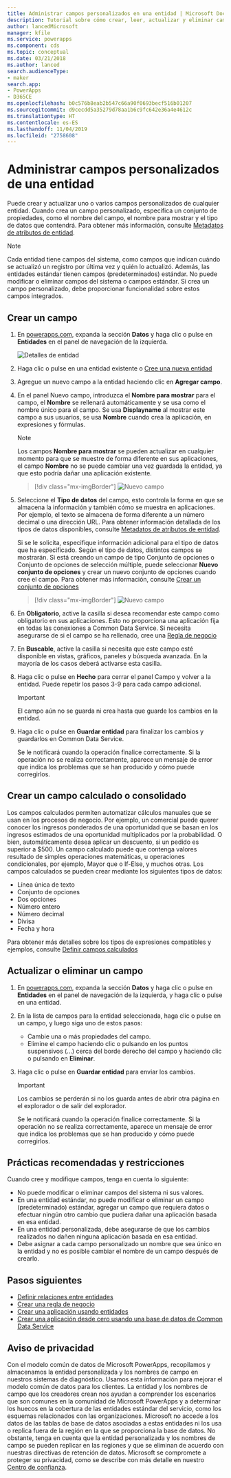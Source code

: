 ```yaml
---
title: Administrar campos personalizados en una entidad | Microsoft Docs
description: Tutorial sobre cómo crear, leer, actualizar y eliminar campos personalizados de una entidad en Common Data Service.
author: lancedMicrosoft
manager: kfile
ms.service: powerapps
ms.component: cds
ms.topic: conceptual
ms.date: 03/21/2018
ms.author: lanced
search.audienceType:
- maker
search.app:
- PowerApps
- D365CE
ms.openlocfilehash: b0c576b8eab2b547c66a90f0693becf516b01207
ms.sourcegitcommit: d9cecdd5a35279d78aa1b6c9fc642e36a4e4612c
ms.translationtype: HT
ms.contentlocale: es-ES
ms.lasthandoff: 11/04/2019
ms.locfileid: "2758608"
---
```

# <a name="manage-custom-fields-in-an-entity"></a>Administrar campos personalizados de una entidad
Puede crear y actualizar uno o varios campos personalizados de cualquier entidad. Cuando crea un campo personalizado, especifica un conjunto de propiedades, como el nombre del campo, el nombre para mostrar y el tipo de datos que contendrá. Para obtener más información, consulte [Metadatos de atributos de entidad](../../developer/common-data-service/entity-attribute-metadata.md).

> [!NOTE]
> Cada entidad tiene campos del sistema, como campos que indican cuándo se actualizó un registro por última vez y quién lo actualizó. Además, las entidades estándar tienen campos (predeterminados) estándar. No puede modificar o eliminar campos del sistema o campos estándar. Si crea un campo personalizado, debe proporcionar funcionalidad sobre estos campos integrados.

## <a name="create-a-field"></a>Crear un campo
1. En [powerapps.com](https://make.powerapps.com/?utm_source=padocs&utm_medium=linkinadoc&utm_campaign=referralsfromdoc), expanda la sección **Datos** y haga clic o pulse en **Entidades** en el panel de navegación de la izquierda.

    ![Detalles de entidad](./media/data-platform-cds-create-entity/entitylist.png "Lista de entidades")

2. Haga clic o pulse en una entidad existente o [Cree una nueva entidad](data-platform-create-entity.md)

3. Agregue un nuevo campo a la entidad haciendo clic en **Agregar campo**.

4. En el panel Nuevo campo, introduzca el **Nombre para mostrar** para el campo, el **Nombre** se rellenará automáticamente y se usa como el nombre único para el campo. Se usa **Displayname** al mostrar este campo a sus usuarios, se usa **Nombre** cuando crea la aplicación, en expresiones y fórmulas.

    > [!NOTE]
    > Los campos **Nombre para mostrar** se pueden actualizar en cualquier momento para que se muestre de forma diferente en sus aplicaciones, el campo **Nombre** no se puede cambiar una vez guardada la entidad, ya que esto podría dañar una aplicación existente.

    > [!div class="mx-imgBorder"] 
    > ![Nuevo campo](./media/data-platform-cds-create-entity/newfieldpanel.png "Panel Nuevo campo")

5. Seleccione el **Tipo de datos** del campo, esto controla la forma en que se almacena la información y también cómo se muestra en aplicaciones. Por ejemplo, el texto se almacena de forma diferente a un número decimal o una dirección URL. Para obtener información detallada de los tipos de datos disponibles, consulte [Metadatos de atributos de entidad](../../developer/common-data-service/entity-attribute-metadata.md).

    Si se le solicita, especifique información adicional para el tipo de datos que ha especificado. Según el tipo de datos, distintos campos se mostrarán. Si está creando un campo de tipo Conjunto de opciones o Conjunto de opciones de selección múltiple, puede seleccionar **Nuevo conjunto de opciones** y crear un nuevo conjunto de opciones cuando cree el campo. Para obtener más información, consulte [Crear un conjunto de opciones](custom-picklists.md)

    > [!div class="mx-imgBorder"] 
    > ![Nuevo campo](./media/data-platform-cds-create-entity/newfieldpanel-2.png "Panel Nuevo campo")


7. En **Obligatorio**, active la casilla si desea recomendar este campo como obligatorio en sus aplicaciones. Esto no proporciona una aplicación fija en todas las conexiones a Common Data Service. Si necesita asegurarse de si el campo se ha rellenado, cree una [Regla de negocio](data-platform-create-business-rule.md)

8. En **Buscable**, active la casilla si necesita que este campo esté disponible en vistas, gráficos, paneles y búsqueda avanzada. En la mayoría de los casos deberá activarse esta casilla.

9. Haga clic o pulse en **Hecho** para cerrar el panel Campo y volver a la entidad. Puede repetir los pasos 3-9 para cada campo adicional.
   
    > [!IMPORTANT]
    > El campo aún no se guarda ni crea hasta que guarde los cambios en la entidad.

10. Haga clic o pulse en **Guardar entidad** para finalizar los cambios y guardarlos en Common Data Service.

    Se le notificará cuando la operación finalice correctamente. Si la operación no se realiza correctamente, aparece un mensaje de error que indica los problemas que se han producido y cómo puede corregirlos.

## <a name="create-a-calculated-or-roll-up-field"></a>Crear un campo calculado o consolidado
Los campos calculados permiten automatizar cálculos manuales que se usan en los procesos de negocio. Por ejemplo, un comercial puede querer conocer los ingresos ponderados de una oportunidad que se basan en los ingresos estimados de una oportunidad multiplicados por la probabilidad. O bien, automáticamente desea aplicar un descuento, si un pedido es superior a $500. Un campo calculado puede que contenga valores resultado de simples operaciones matemáticas, u operaciones condicionales, por ejemplo, Mayor que o If-Else, y muchos otras. Los campos calculados se pueden crear mediante los siguientes tipos de datos:

* Línea única de texto
* Conjunto de opciones
* Dos opciones
* Número entero
* Número decimal
* Divisa
* Fecha y hora

Para obtener más detalles sobre los tipos de expresiones compatibles y ejemplos, consulte [Definir campos calculados](/dynamics365/customer-engagement/customize/define-calculated-fields)

## <a name="update-or-delete-a-field"></a>Actualizar o eliminar un campo
1. En [powerapps.com](https://make.powerapps.com/?utm_source=padocs&utm_medium=linkinadoc&utm_campaign=referralsfromdoc), expanda la sección **Datos** y haga clic o pulse en **Entidades** en el panel de navegación de la izquierda, y haga clic o pulse en una entidad.
2. En la lista de campos para la entidad seleccionada, haga clic o pulse en un campo, y luego siga uno de estos pasos:
   
   * Cambie una o más propiedades del campo.
   * Elimine el campo haciendo clic o pulsando en los puntos suspensivos (...) cerca del borde derecho del campo y haciendo clic o pulsando en **Eliminar**.

3. Haga clic o pulse en **Guardar entidad** para enviar los cambios.
   
    > [!IMPORTANT]
    > Los cambios se perderán si no los guarda antes de abrir otra página en el explorador o de salir del explorador.

    Se le notificará cuando la operación finalice correctamente. Si la operación no se realiza correctamente, aparece un mensaje de error que indica los problemas que se han producido y cómo puede corregirlos.

## <a name="best-practices-and-restrictions"></a>Prácticas recomendadas y restricciones
Cuando cree y modifique campos, tenga en cuenta lo siguiente:

* No puede modificar o eliminar campos del sistema ni sus valores.
* En una entidad estándar, no puede modificar o eliminar un campo (predeterminado) estándar, agregar un campo que requiera datos o efectuar ningún otro cambio que pudiera dañar una aplicación basada en esa entidad.
* En una entidad personalizada, debe asegurarse de que los cambios realizados no dañen ninguna aplicación basada en esa entidad.
* Debe asignar a cada campo personalizado un nombre que sea único en la entidad y no es posible cambiar el nombre de un campo después de crearlo.

## <a name="next-steps"></a>Pasos siguientes
* [Definir relaciones entre entidades](data-platform-entity-lookup.md)
* [Crear una regla de negocio](data-platform-create-business-rule.md)
* [Crear una aplicación usando entidades](../canvas-apps/data-platform-create-app.md)
* [Crear una aplicación desde cero usando una base de datos de Common Data Service](../canvas-apps/data-platform-create-app-scratch.md)

## <a name="privacy-notice"></a>Aviso de privacidad
Con el modelo común de datos de Microsoft PowerApps, recopilamos y almacenamos la entidad personalizada y los nombres de campo en nuestros sistemas de diagnóstico.  Usamos esta información para mejorar el modelo común de datos para los clientes. La entidad y los nombres de campo que los creadores crean nos ayudan a comprender los escenarios que son comunes en la comunidad de Microsoft PowerApps y a determinar los huecos en la cobertura de las entidades estándar del servicio, como los esquemas relacionados con las organizaciones. Microsoft no accede a los datos de las tablas de base de datos asociadas a estas entidades ni los usa o replica fuera de la región en la que se proporciona la base de datos. No obstante, tenga en cuenta que la entidad personalizada y los nombres de campo se pueden replicar en las regiones y que se eliminan de acuerdo con nuestras directivas de retención de datos. Microsoft se compromete a proteger su privacidad, como se describe con más detalle en nuestro [Centro de confianza](https://www.microsoft.com/trustcenter/Privacy/default.aspx).

